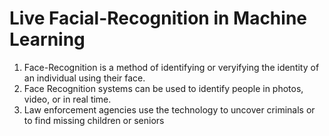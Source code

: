 # Live Facial-Recognition in Machine Learning

1. Face-Recognition is a method of identifying or veryifying the identity of an individual using their face. 
2. Face Recognition systems can be used to identify people in photos, video, or in real time.
3. Law enforcement agencies use the technology to uncover criminals or to find missing children or seniors
